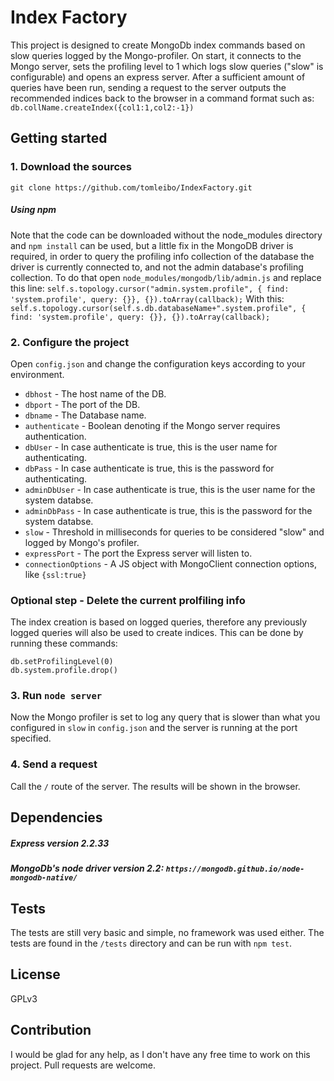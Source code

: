 # Index Factory
This project is designed to create MongoDb index commands based on slow queries logged by the Mongo-profiler.
On start, it connects to the Mongo server, sets the profiling level to 1 which logs slow queries ("slow" is configurable) and opens an express server. 
After a sufficient amount of queries have been run, sending a request to the server outputs the recommended indices back to the browser in a command format such as:
```db.collName.createIndex({col1:1,col2:-1})```

## Getting started
### 1. Download the sources
``` git clone https://github.com/tomleibo/IndexFactory.git ```

##### Using npm
Note that the code can be downloaded without the node_modules directory and `npm install` can be used, but a little fix in the MongoDB driver is required, in order to query the profiling info collection of the database the driver is currently connected to, and not the admin database's profiling collection. 
To do that open `node_modules/mongodb/lib/admin.js` and replace this line:
``` self.s.topology.cursor("admin.system.profile", { find: 'system.profile', query: {}}, {}).toArray(callback); ```
With this:
``` self.s.topology.cursor(self.s.db.databaseName+".system.profile", { find: 'system.profile', query: {}}, {}).toArray(callback); ```

### 2. Configure the project 
Open `config.json` and change the configuration keys according to your environment.
* `dbhost` - The host name of the DB.
* `dbport` - The port of the DB.
* `dbname` - The Database name.
* `authenticate` - Boolean denoting if the Mongo server requires authentication.
* `dbUser` - In case authenticate is true, this is the user name for authenticating. 
* `dbPass` - In case authenticate is true, this is the password for authenticating.
* `adminDbUser` - In case authenticate is true, this is the user name for the system databse.
* `adminDbPass` - In case authenticate is true, this is the password for the system databse.
* `slow` - Threshold in milliseconds for queries to be considered "slow" and logged by Mongo's profiler.
* `expressPort` - The port the Express server will listen to.
* `connectionOptions` - A JS object with MongoClient connection options, like `{ssl:true}`

### Optional step - Delete the current prolfiling info
The index creation is based on logged queries, therefore any previously logged queries will also be used to create indices.
This can be done by running these commands:
```
db.setProfilingLevel(0)
db.system.profile.drop()
```

### 3. Run `node server`
Now the Mongo profiler is set to log any query that is slower than what you configured in `slow` in `config.json` and the server is running at the port specified.

### 4. Send a request
Call the `/` route of the server.
The results will be shown in the browser.

## Dependencies
##### Express version 2.2.33
##### MongoDb's node driver version 2.2: `https://mongodb.github.io/node-mongodb-native/`

## Tests
The tests are still very basic and simple, no framework was used either.
The tests are found in the `/tests` directory and can be run with `npm test`.

## License
GPLv3

## Contribution
I would be glad for any help, as I don't have any free time to work on this project. Pull requests are welcome.


